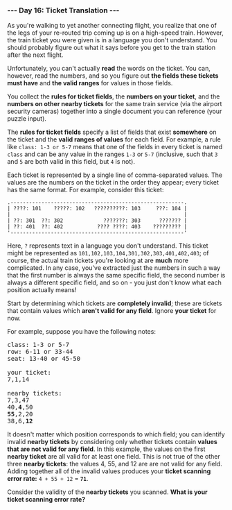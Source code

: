 ### --- Day 16: Ticket Translation ---

As you're walking to yet another connecting flight, you realize that one of
the legs of your re-routed trip coming up is on a high-speed train.
However, the train ticket you were given is in a language you don't
understand. You should probably figure out what it says before you get to
the train station after the next flight.

Unfortunately, you can't actually **read** the words on the ticket. You can,
however, read the numbers, and so you figure out **the fields these tickets
must have** and **the valid ranges** for values in those fields.

You collect the **rules for ticket fields**, the **numbers on your ticket**, and
the **numbers on other nearby tickets** for the same train service (via the
airport security cameras) together into a single document you can reference
(your puzzle input).

The **rules for ticket fields** specify a list of fields that exist **somewhere**
on the ticket and the **valid ranges of values** for each field. For example, a
rule like `class: 1-3 or 5-7` means that one of the fields in every ticket is
named `class` and can be any value in the ranges `1-3` or `5-7` (inclusive, such
that `3` and `5` are both valid in this field, but `4` is not).

Each ticket is represented by a single line of comma-separated values. The
values are the numbers on the ticket in the order they appear; every ticket
has the same format. For example, consider this ticket:
```
.--------------------------------------------------------.
| ????: 101    ?????: 102   ??????????: 103     ???: 104 |
|                                                        |
| ??: 301  ??: 302             ???????: 303      ??????? |
| ??: 401  ??: 402           ???? ????: 403    ????????? |
'--------------------------------------------------------'
```
Here, `?` represents text in a language you don't understand. This ticket
might be represented as `101,102,103,104,301,302,303,401,402,403`; of course,
the actual train tickets you're looking at are **much** more complicated. In
any case, you've extracted just the numbers in such a way that the first
number is always the same specific field, the second number is always a
different specific field, and so on - you just don't know what each
position actually means!

Start by determining which tickets are **completely invalid**; these are
tickets that contain values which **aren't valid for any field**. Ignore **your
ticket** for now.

For example, suppose you have the following notes:
<pre>
class: 1-3 or 5-7
row: 6-11 or 33-44
seat: 13-40 or 45-50

your ticket:
7,1,14

nearby tickets:
7,3,47
40,<b>4</b>,50
<b>55</b>,2,20
38,6,<b>12</b>
</pre>
It doesn't matter which position corresponds to which field; you can
identify invalid **nearby tickets** by considering only whether tickets contain
**values that are not valid for any field**. In this example, the values on the
first **nearby ticket** are all valid for at least one field. This is not true
of the other three **nearby tickets**: the values 4, 55, and 12 are are not
valid for any field. Adding together all of the invalid values produces
your **ticket scanning error rate:** `4 + 55 + 12` = **`71`**.

Consider the validity of the **nearby tickets** you scanned. **What is your
ticket scanning error rate?**

